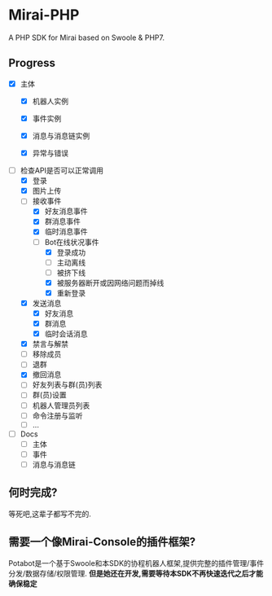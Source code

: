 # Mirai-PHP
A PHP SDK for Mirai based on Swoole &amp; PHP7.

## Progress  
* [x] 主体
  * [x] 机器人实例
  * [x] 事件实例
  * [x] 消息与消息链实例
  * [x] 异常与错误  
  

* [ ] 检查API是否可以正常调用
  * [x] 登录
  * [x] 图片上传 
  * [ ] 接收事件
    * [x] 好友消息事件
    * [x] 群消息事件
    * [x] 临时消息事件
    * [ ] Bot在线状况事件
      * [x] 登录成功
      * [ ] 主动离线
      * [ ] 被挤下线
      * [x] 被服务器断开或因网络问题而掉线
      * [x] 重新登录
  * [x] 发送消息
    * [x] 好友消息
    * [x] 群消息
    * [x] 临时会话消息 
  * [x] 禁言与解禁
  * [ ] 移除成员
  * [ ] 退群
  * [x] 撤回消息
  * [ ] 好友列表与群(员)列表
  * [ ] 群(员)设置
  * [ ] 机器人管理员列表
  * [ ] 命令注册与监听
  * [ ] ...
  
* [ ] Docs
  * [ ] 主体
  * [ ] 事件
  * [ ] 消息与消息链

## 何时完成?  
等死吧,这辈子都写不完的.

## 需要一个像Mirai-Console的插件框架?
Potabot是一个基于Swoole和本SDK的协程机器人框架,提供完整的插件管理/事件分发/数据存储/权限管理.
**但是她还在开发,需要等待本SDK不再快速迭代之后才能确保稳定**